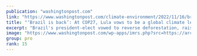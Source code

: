 ```yaml
---
publication: "washingtonpost.com"
link: "https://www.washingtonpost.com/climate-environment/2022/11/16/brazil-lula-climate-amazon-cop27/"
title: "‘Brazil is back’: At COP27, Lula vows to be a global climate leader"
excerpt: "Brazil's president-elect vowed to reverse deforestation, raising hopes that Brazil could soon push other wavering nations into more ambitious climate action."
image: "https://www.washingtonpost.com/wp-apps/imrs.php?src=https://arc-anglerfish-washpost-prod-washpost.s3.amazonaws.com/public/I5WJSDQPVDYDNE5LYILBX72WH4.jpg&w=1440"
group: pro
rank: 15
---
```

